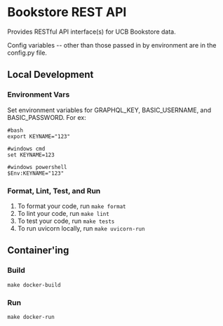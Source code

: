 # Bookstore REST API

Provides RESTful API interface(s) for UCB Bookstore data.

Config variables -- other than those passed in by environment are in the config.py file.

## Local Development

### Environment Vars

Set environment variables for GRAPHQL_KEY, BASIC_USERNAME, and BASIC_PASSWORD. For ex:

```shell
#bash
export KEYNAME="123"

#windows cmd
set KEYNAME=123

#windows powershell
$Env:KEYNAME="123"
```

### Format, Lint, Test, and Run

1. To format your code, run `make format`
1. To lint your code, run `make lint`
1. To test your code, run `make tests`
1. To run uvicorn locally, run `make uvicorn-run`

## Container'ing

### Build

```shell
make docker-build
```

### Run

```shell
make docker-run
``` 